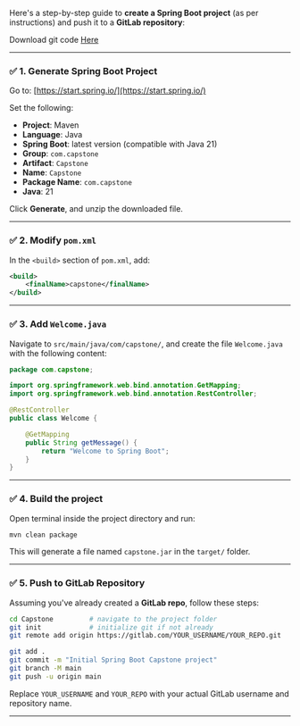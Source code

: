 Here's a step-by-step guide to **create a Spring Boot project** (as per  instructions) and push it to a **GitLab repository**:

Download git code <a  href=https://github.com/kmitsolution/capstone.git > Here </a>

---

### ✅ 1. Generate Spring Boot Project

Go to: [https://start.spring.io/](https://start.spring.io/)

Set the following:
- **Project**: Maven
- **Language**: Java
- **Spring Boot**: latest version (compatible with Java 21)
- **Group**: `com.capstone`
- **Artifact**: `Capstone`
- **Name**: `Capstone`
- **Package Name**: `com.capstone`
- **Java**: 21

Click **Generate**, and unzip the downloaded file.

---

### ✅ 2. Modify `pom.xml`

In the `<build>` section of `pom.xml`, add:

```xml
<build>
    <finalName>capstone</finalName>
</build>
```

---

### ✅ 3. Add `Welcome.java`

Navigate to `src/main/java/com/capstone/`, and create the file `Welcome.java` with the following content:

```java
package com.capstone;

import org.springframework.web.bind.annotation.GetMapping;
import org.springframework.web.bind.annotation.RestController;

@RestController
public class Welcome {

    @GetMapping
    public String getMessage() {
        return "Welcome to Spring Boot";
    }
}
```

---

### ✅ 4. Build the project

Open terminal inside the project directory and run:

```bash
mvn clean package
```

This will generate a file named `capstone.jar` in the `target/` folder.

---

### ✅ 5. Push to GitLab Repository

Assuming you've already created a **GitLab repo**, follow these steps:

```bash
cd Capstone         # navigate to the project folder
git init            # initialize git if not already
git remote add origin https://gitlab.com/YOUR_USERNAME/YOUR_REPO.git

git add .
git commit -m "Initial Spring Boot Capstone project"
git branch -M main
git push -u origin main
```

Replace `YOUR_USERNAME` and `YOUR_REPO` with your actual GitLab username and repository name.

---

